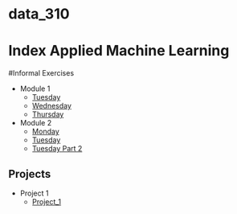 # data_310
# Index Applied Machine Learning 


#Informal Exercises 
- Module 1 
  - [Tuesday](Week_1/Tues1.md)
  - [Wednesday](Week_1/Wed1.md)
  - [Thursday](Week_1/Thurs1.md)
- Module 2
  - [Monday](Week_2/Mon2.md)
  - [Tuesday](Week_2/Tues2.md)
  - [Tuesday Part 2](Week_2/TuestPt2.md)



## Projects 
- Project 1 
  - [Project_1](Week_1/Project_1.md)

